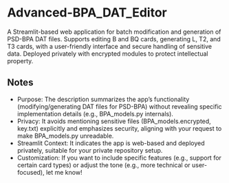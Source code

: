 # Advanced-BPA_DAT_Editor
A Streamlit-based web application for batch modification and generation of PSD-BPA DAT files. Supports editing B and BQ cards, generating L, T2, and T3 cards, with a user-friendly interface and secure handling of sensitive data. Deployed privately with encrypted modules to protect intellectual property.
## Notes
- Purpose: The description summarizes the app’s functionality (modifying/generating DAT files for PSD-BPA) without revealing specific implementation details (e.g., BPA_models.py internals).
- Privacy: It avoids mentioning sensitive files (BPA_models.encrypted, key.txt) explicitly and emphasizes security, aligning with your request to make BPA_models.py unreadable.
- Streamlit Context: It indicates the app is web-based and deployed privately, suitable for your private repository setup.
- Customization: If you want to include specific features (e.g., support for certain card types) or adjust the tone (e.g., more technical or user-focused), let me know!
